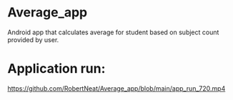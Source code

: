 # Average_app
Android app that calculates average for student based on subject count provided by user.


# Application run:
https://github.com/RobertNeat/Average_app/blob/main/app_run_720.mp4
